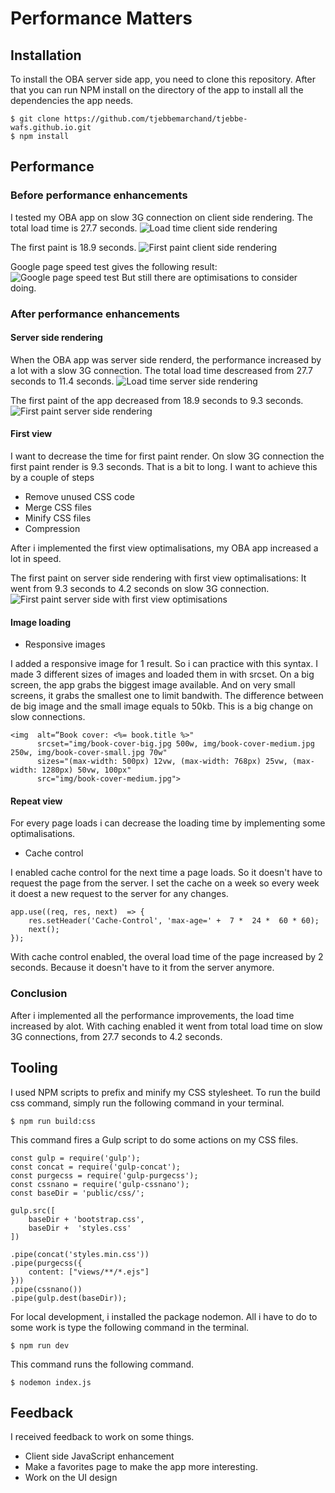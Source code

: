 # Performance Matters

## Installation

To install the OBA server side app, you need to clone this repository. After that you can run NPM install on the directory of the app to install all the dependencies the app needs.

    $ git clone https://github.com/tjebbemarchand/tjebbe-wafs.github.io.git
	$ npm install

## Performance
### Before performance enhancements
I tested my OBA app on slow 3G connection on client side rendering.
The total load time is 27.7 seconds.
![Load time client side rendering](./docs/client-side-load-time.jpg)

The first paint is 18.9 seconds.
![First paint client side rendering](./docs/client-side-first-paint.jpg)

Google page speed test gives the following result:
![Google page speed test](./docs/google-page-speed-test-before.jpg)
But still there are optimisations to consider doing.

### After performance enhancements
#### Server side rendering
When the OBA app was server side renderd, the performance increased by a lot with a slow 3G connection.
The total load time descreased from 27.7 seconds to 11.4 seconds.
![Load time server side rendering](./docs/server-side-load-time.jpg)

The first paint of the app decreased from 18.9 seconds to 9.3 seconds.
![First paint server side rendering](./docs/server-side-first-paint.jpg)

#### First view
I want to decrease the time for first paint render. On slow 3G connection the first paint render is 9.3 seconds. That is a bit to long.
I want to achieve this by a couple of steps
 - Remove unused CSS code
 - Merge CSS files
 - Minify CSS files
 - Compression
 
 After i implemented the first view optimalisations, my OBA app increased a lot in speed.

 The first paint on server side rendering with first view optimalisations:
 It went from 9.3 seconds to 4.2 seconds on slow 3G connection.
 ![First paint server side with first view optimisations](./docs/server-side-first-view-first-paint.jpg)

#### Image loading
 - Responsive images

I added a responsive image for 1 result. So i can practice with this syntax. I made 3 different sizes of images and loaded them in with srcset. On a big screen, the app grabs the biggest image available. And on very small screens, it grabs the smallest one to limit bandwith.
The difference between de big image and the small image equals to 50kb. This is a big change on slow connections.

    <img  alt=“Book cover: <%= book.title %>"
		  srcset="img/book-cover-big.jpg 500w, img/book-cover-medium.jpg 250w, img/book-cover-small.jpg 70w"
		  sizes="(max-width: 500px) 12vw, (max-width: 768px) 25vw, (max-width: 1280px) 50vw, 100px"
	      src="img/book-cover-medium.jpg">

#### Repeat view
For every page loads i can decrease the loading time by implementing some optimalisations.
 - Cache control

I enabled cache control for the next time a page loads. So it doesn't have to request the page from the server. I set the cache on a week so every week it doest a new request to the server for any changes.

    app.use((req, res, next)  => {
	    res.setHeader('Cache-Control', 'max-age=' +  7 *  24 *  60 * 60);
	    next();
    });

With cache control enabled, the overal load time of the page increased by 2 seconds. Because it doesn't have to it from the server anymore.

### Conclusion
After i implemented all the performance improvements, the load time increased by alot. With caching enabled it went from total load time on slow 3G connections, from 27.7 seconds to 4.2 seconds.

## Tooling
I used NPM scripts to prefix and minify my CSS stylesheet. To run the build css command, simply run the following command in your terminal.

    $ npm run build:css

This command fires a Gulp script to do some actions on my CSS files.

    const gulp = require('gulp');
    const concat = require('gulp-concat');
    const purgecss = require('gulp-purgecss');
    const cssnano = require('gulp-cssnano');
    const baseDir = 'public/css/';
    
    gulp.src([
        baseDir + 'bootstrap.css',
        baseDir +  'styles.css'
    ])
    
    .pipe(concat('styles.min.css'))
    .pipe(purgecss({
        content: ["views/**/*.ejs"]
    }))
    .pipe(cssnano())
    .pipe(gulp.dest(baseDir));

For local development, i installed the package nodemon. All i have to do to some work is type the following command in the terminal.

    $ npm run dev

This command runs the following command.

    $ nodemon index.js

## Feedback
I received feedback to work on some things.
- Client side JavaScript enhancement
- Make a favorites page to make the app more interesting.
- Work on the UI design
